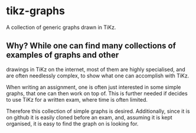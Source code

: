# tikz-graphs
A collection of generic graphs drawn in TiKz.

## Why? While one can find many collections of examples of graphs and other
drawings in TiKz on the internet, most of them are highly specialised, and are
often needlessly complex, to show what one can accomplish with TiKz.

When writing an assignment, one is often just interested in some simple graphs,
that one can then work on top of. This is further needed if decides to use TiKz
for a written exam, where time is often limited.

Therefore this collection of simple graphs is desired. Additionally, since it is
on github it is easily cloned before an exam, and, assuming it is kept
organised, it is easy to find the graph on is looking for.
